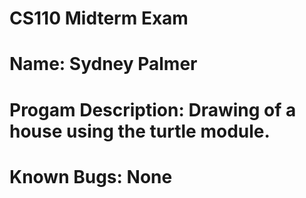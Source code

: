 # CS110 Midterm Exam
# Name: Sydney Palmer
# Progam Description: Drawing of a house using the turtle module.
# Known Bugs: None